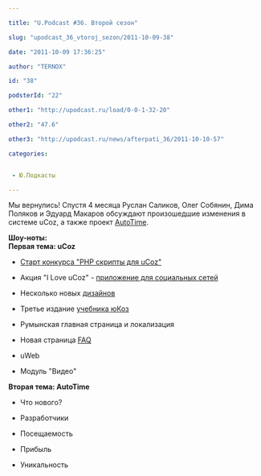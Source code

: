 ```yaml
---

title: "U.Podcast #36. Второй сезон"

slug: "upodcast_36_vtoroj_sezon/2011-10-09-38"

date: "2011-10-09 17:36:25"

author: "TERNOX"

id: "38"

podsterId: "22"

other1: "http://upodcast.ru/load/0-0-1-32-20"

other2: "47.6"

other3: "http://upodcast.ru/news/afterpati_36/2011-10-10-57"

categories:


 - Ю.Подкасты

---
```

Мы вернулись! Спустя 4 месяца Руслан Саликов, Олег Собянин, Дима Поляков и Эдуард Макаров обсуждают произошедшие изменения в системе uCoz, а также проект [AutoTime](http://autotime.net.ua/ "http://autotime.net.ua/").  
  
**Шоу-ноты:**  
**Первая тема: uCoz**  

*   [Старт конкурса "PHP скрипты для uCoz"](http://blog.ucoz.ru/blog/phpcontest/2011-08-12-195 "http://blog.ucoz.ru/blog/phpcontest/2011-08-12-195")  
    
*   Акция "I Love uCoz" - [приложение для социальных сетей](http://blog.ucoz.ru/blog/akcija_quot_i_love_ucoz_quot_prilozhenie_dlja_socialnykh_setej/2011-07-28-194 "http://blog.ucoz.ru/blog/akcija_quot_i_love_ucoz_quot_prilozhenie_dlja_socialnykh_setej/2011-07-28-194")  
    
*   Несколько новых [дизайнов](http://salikov.net/sc/20110928-xy0-118kb.jpg "http://salikov.net/sc/20110928-xy0-118kb.jpg")  
    
*   Третье издание [учебника юКоз](http://www.ozon.ru/context/detail/id/7236955/ "http://www.ozon.ru/context/detail/id/7236955/")  
    
*   Румынская главная страница и локализация  
    
*   Новая страница [FAQ](http://test-faq.ucoz.ru/ "http://test-faq.ucoz.ru/")  
    
*   uWeb  
    
*   Модуль "Видео"

**Вторая тема: AutoTime**  

*   Что нового?  
    
*   Разработчики  
    
*   Посещаемость  
    
*   Прибыль  
    
*   Уникальность